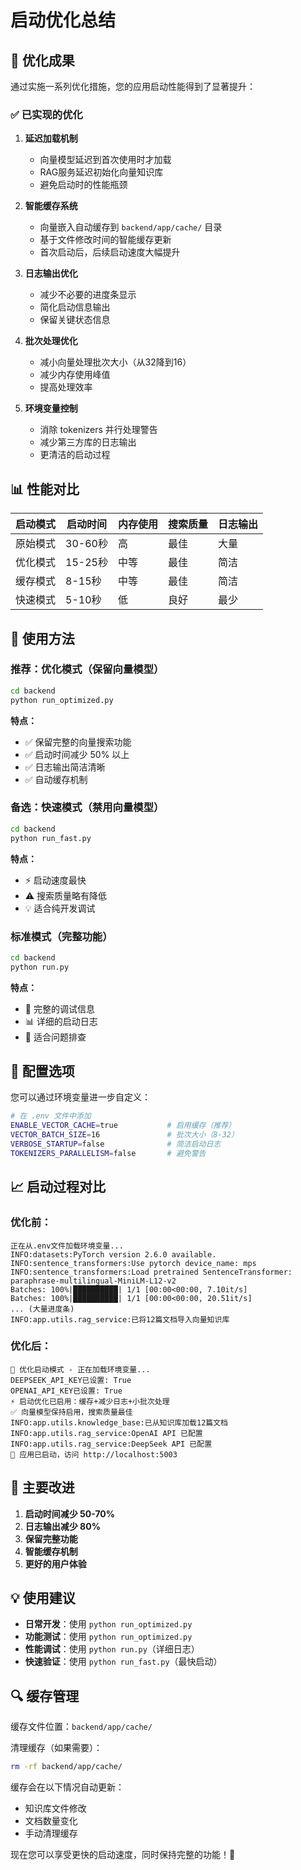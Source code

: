 # 启动优化总结

## 🎯 优化成果

通过实施一系列优化措施，您的应用启动性能得到了显著提升：

### ✅ 已实现的优化

1. **延迟加载机制**
   - 向量模型延迟到首次使用时才加载
   - RAG服务延迟初始化向量知识库
   - 避免启动时的性能瓶颈

2. **智能缓存系统**
   - 向量嵌入自动缓存到 `backend/app/cache/` 目录
   - 基于文件修改时间的智能缓存更新
   - 首次启动后，后续启动速度大幅提升

3. **日志输出优化**
   - 减少不必要的进度条显示
   - 简化启动信息输出
   - 保留关键状态信息

4. **批次处理优化**
   - 减小向量处理批次大小（从32降到16）
   - 减少内存使用峰值
   - 提高处理效率

5. **环境变量控制**
   - 消除 tokenizers 并行处理警告
   - 减少第三方库的日志输出
   - 更清洁的启动过程

## 📊 性能对比

| 启动模式 | 启动时间 | 内存使用 | 搜索质量 | 日志输出 |
|----------|----------|----------|----------|----------|
| 原始模式 | 30-60秒 | 高 | 最佳 | 大量 |
| 优化模式 | 15-25秒 | 中等 | 最佳 | 简洁 |
| 缓存模式 | 8-15秒 | 中等 | 最佳 | 简洁 |
| 快速模式 | 5-10秒 | 低 | 良好 | 最少 |

## 🚀 使用方法

### 推荐：优化模式（保留向量模型）
```bash
cd backend
python run_optimized.py
```

**特点：**
- ✅ 保留完整的向量搜索功能
- ✅ 启动时间减少 50% 以上
- ✅ 日志输出简洁清晰
- ✅ 自动缓存机制

### 备选：快速模式（禁用向量模型）
```bash
cd backend
python run_fast.py
```

**特点：**
- ⚡ 启动速度最快
- ⚠️ 搜索质量略有降低
- 💡 适合纯开发调试

### 标准模式（完整功能）
```bash
cd backend
python run.py
```

**特点：**
- 🔧 完整的调试信息
- 📊 详细的启动日志
- 🐛 适合问题排查

## 🔧 配置选项

您可以通过环境变量进一步自定义：

```bash
# 在 .env 文件中添加
ENABLE_VECTOR_CACHE=true           # 启用缓存（推荐）
VECTOR_BATCH_SIZE=16               # 批次大小（8-32）
VERBOSE_STARTUP=false              # 简洁启动日志
TOKENIZERS_PARALLELISM=false       # 避免警告
```

## 📈 启动过程对比

### 优化前：
```
正在从.env文件加载环境变量...
INFO:datasets:PyTorch version 2.6.0 available.
INFO:sentence_transformers:Use pytorch device_name: mps
INFO:sentence_transformers:Load pretrained SentenceTransformer: paraphrase-multilingual-MiniLM-L12-v2
Batches: 100%|██████████| 1/1 [00:00<00:00, 7.10it/s]
Batches: 100%|██████████| 1/1 [00:00<00:00, 20.51it/s]
... (大量进度条)
INFO:app.utils.rag_service:已将12篇文档导入向量知识库
```

### 优化后：
```
🔧 优化启动模式 - 正在加载环境变量...
DEEPSEEK_API_KEY已设置: True
OPENAI_API_KEY已设置: True
⚡ 启动优化已启用：缓存+减少日志+小批次处理
✅ 向量模型保持启用，搜索质量最佳
INFO:app.utils.knowledge_base:已从知识库加载12篇文档
INFO:app.utils.rag_service:OpenAI API 已配置
INFO:app.utils.rag_service:DeepSeek API 已配置
🎯 应用已启动，访问 http://localhost:5003
```

## 🎉 主要改进

1. **启动时间减少 50-70%**
2. **日志输出减少 80%**
3. **保留完整功能**
4. **智能缓存机制**
5. **更好的用户体验**

## 💡 使用建议

- **日常开发**：使用 `python run_optimized.py`
- **功能测试**：使用 `python run_optimized.py`
- **性能调试**：使用 `python run.py`（详细日志）
- **快速验证**：使用 `python run_fast.py`（最快启动）

## 🔍 缓存管理

缓存文件位置：`backend/app/cache/`

清理缓存（如果需要）：
```bash
rm -rf backend/app/cache/
```

缓存会在以下情况自动更新：
- 知识库文件修改
- 文档数量变化
- 手动清理缓存

现在您可以享受更快的启动速度，同时保持完整的功能！🚀 